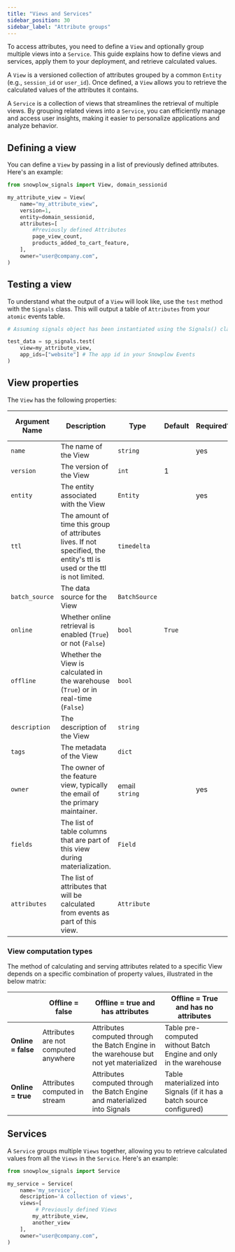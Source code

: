 ```yaml
---
title: "Views and Services"
sidebar_position: 30
sidebar_label: "Attribute groups"
---
```


To access attributes, you need to define a `View` and optionally group multiple views into a `Service`. This guide explains how to define views and services, apply them to your deployment, and retrieve calculated values.


A `View` is a versioned collection of attributes grouped by a common `Entity` (e.g., `session_id` or `user_id`). Once defined, a `View` allows you to retrieve the calculated values of the attributes it contains.

A `Service` is a collection of views that streamlines the retrieval of multiple views. By grouping related views into a `Service`, you can efficiently manage and access user insights, making it easier to personalize applications and analyze behavior.

## Defining a view
You can define a `View` by passing in a list of previously defined attributes. Here's an example:

```python
from snowplow_signals import View, domain_sessionid

my_attribute_view = View(
    name="my_attribute_view",
    version=1,
    entity=domain_sessionid,
    attributes=[
        #Previously defined Attributes
        page_view_count,
        products_added_to_cart_feature,
    ],
    owner="user@company.com",
)
```

## Testing a view
To understand what the output of a `View` will look like, use the `test` method with the `Signals` class. This will output a table of `Attributes` from your `atomic` events table.

```python
# Assuming signals object has been instantiated using the Signals() class

test_data = sp_signals.test(
    view=my_attribute_view,
    app_ids=["website"] # The app id in your Snowplow Events
)

```

## View properties

The `View` has the following properties:


| Argument Name  | Description                                                                                                              | Type           | Default | Required? | For batch only? |
| -------------- | ------------------------------------------------------------------------------------------------------------------------ | -------------- | ------- | --------- | --------------- |
| `name`         | The name of the View                                                                                                     | `string`       |         | yes       |                 |
| `version`      | The version of the View                                                                                                  | `int`          | 1       |           |                 |
| `entity`       | The entity associated with the View                                                                                      | `Entity`       |         | yes       |                 |
| `ttl`          | The amount of time this group of attributes lives. If not specified, the entity's ttl is used or the ttl is not limited. | `timedelta`    |         |           |                 |
| `batch_source` | The data source for the View                                                                                             | `BatchSource`  |         |           | yes             |
| `online`       | Whether online retrieval is enabled (`True`) or not (`False`)                                                            | `bool`         | `True`  |           |                 |
| `offline`      | Whether the View is calculated in the warehouse (`True`) or in real-time (`False`)                                       | `bool`         |         |           | yes             |
| `description`  | The description of the View                                                                                              | `string`       |         |           |                 |
| `tags`         | The metadata of the View                                                                                                 | `dict`         |         |           |                 |
| `owner`        | The owner of the feature view, typically the email of the primary maintainer.                                            | email `string` |         | yes       |                 |
| `fields`       | The list of table columns that are part of this view during materialization.                                             | `Field`        |         |           | yes             |
| `attributes`   | The list of attributes that will be calculated from events as part of this view.                                         | `Attribute`    |         |           |                 |


### View computation types
The method of calculating and serving attributes related to a specific View depends on a specific combination of property values, illustrated in the below matrix:

|                    | Offline = false                      | Offline = true and has attributes                                                      | Offline = True and has no attributes                                  |
| ------------------ | ------------------------------------ | -------------------------------------------------------------------------------------- | --------------------------------------------------------------------- |
| **Online = false** | Attributes are not computed anywhere | Attributes computed through the Batch Engine in the warehouse but not yet materialized | Table pre-computed without Batch Engine and only in the warehouse     |
| **Online = true**  | Attributes computed in stream        | Attributes computed through the Batch Engine and materialized into Signals             | Table materialized into Signals (if it has a batch source configured) |


## Services
A `Service` groups multiple `Views` together, allowing you to retrieve calculated values from all the `Views` in the `Service`. Here's an example:

```python
from snowplow_signals import Service

my_service = Service(
    name='my_service',
    description='A collection of views',
    views=[
         # Previously defined Views
        my_attribute_view,
        another_view
    ],
    owner="user@company.com",
)

```

